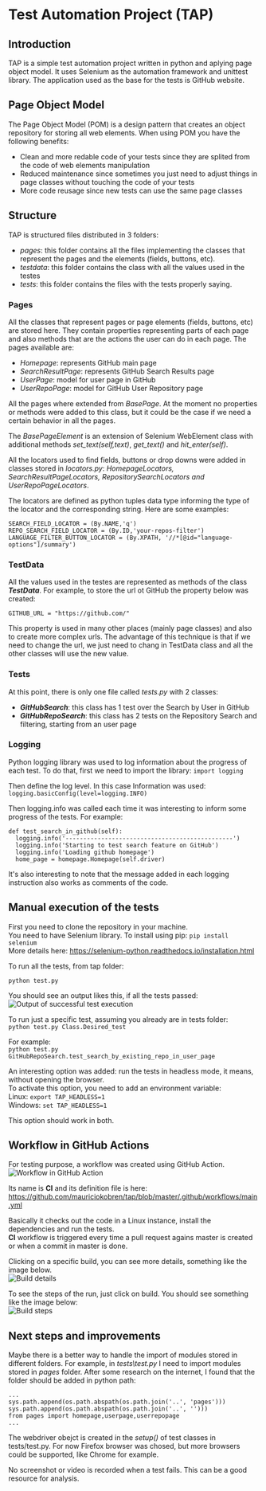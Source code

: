 # Test Automation Project (TAP)

## Introduction
TAP is a simple test automation project written in python and aplying page object model. It uses Selenium as the automation framework and unittest library.
The application used as the base for the tests is GitHub website.

## Page Object Model
The Page Object Model (POM) is a design pattern that creates an object repository for storing all web elements.
When using POM you have the following benefits:
- Clean and more redable code of your tests since they are splited from the code of web elements manipulation
- Reduced maintenance since sometimes you just need to adjust things in page classes without touching the code of your tests
- More code reusage since new tests can use the same page classes


## Structure
TAP is structured files distributed in 3 folders:
- _pages_: this folder contains all the files implementing the classes that represent the pages and the elements (fields, buttons, etc).
- _testdata_: this folder contains the class with all the values used in the testes
- _tests_: this folder contains the files with the tests properly saying. 

### Pages
All the classes that represent pages or page elements (fields, buttons, etc) are stored here. They contain properties representing parts of each page and also methods that are the actions the user can do in each page.
The pages available are:
- _Homepage_: represents GitHub main page
- _SearchResultPage_: represents GitHub Search Results page
- _UserPage_: model for user page in GitHub
- _UserRepoPage_: model for GitHub User Repository page

All the pages where extended from _BasePage_. At the moment no properties or methods were added to this class, but it could be the case if we need a certain behavior in all the pages. 

The _BasePageElement_ is an extension of Selenium WebElement class with additional methods _set_text(self,text)_, _get_text()_ and _hit_enter(self)_.

All the locators used to find fields, buttons or drop downs were added in classes stored in _locators.py_: _HomepageLocators, SearchResultPageLocators, RepositorySearchLocators and UserRepoPageLocators_.

The locators are defined as python tuples data type informing the type of the locator and the corresponding string. Here are some examples:
```
SEARCH_FIELD_LOCATOR = (By.NAME,'q')
REPO_SEARCH_FIELD_LOCATOR = (By.ID,'your-repos-filter')
LANGUAGE_FILTER_BUTTON_LOCATOR = (By.XPATH, '//*[@id="language-options"]/summary')
```


### TestData
All the values used in the testes are represented as methods of the class **_TestData_**. 
For example, to store the url ot GitHub the property below was created:

`GITHUB_URL = "https://github.com/"`

This property is used in many other places (mainly page classes) and also to create more complex urls.
The advantage of this technique is that if we need to change the url, we just need to chang in TestData class and all the other classes will use the new value.


### Tests
At this point, there is only one file called _tests.py_ with 2 classes:
- **_GitHubSearch_**: this class has 1 test over the Search by User in GitHub
- **_GitHubRepoSearch_**: this class has 2 tests on the Repository Search and filtering, starting from an user page


### Logging
Python logging library was used to log information about the progress of each test.
To do that, first we need to import the library:
`import logging`

Then define the log level. In this case Information was used:
`logging.basicConfig(level=logging.INFO)`

Then logging.info was called each time it was interesting to inform some progress of the tests. For example:
```
def test_search_in_github(self):  
  logging.info('-----------------------------------------------')  
  logging.info('Starting to test search feature on GitHub')  
  logging.info('Loading github homepage')  
  home_page = homepage.Homepage(self.driver)  
```

It's also interesting to note that the message added in each logging instruction also works as comments of the code.  

## Manual execution of the tests
First you need to clone the repository in your machine.  
You need to have Selenium library. To install using pip: ```pip install selenium```  
More details here: https://selenium-python.readthedocs.io/installation.html

To run all the tests, from tap folder:  
```cd tests  
python test.py
```  

You should see an output likes this, if all the tests passed:  
![Output of successful test execution](https://raw.githubusercontent.com/mauriciokobren/tap/blob/master/Output_of_test_execution.png)

To run just a specific test, assuming you already are in tests folder:  
```python test.py Class.Desired_test```  

For example:   
```python test.py GitHubRepoSearch.test_search_by_existing_repo_in_user_page```  

An interesting option was added: run the tests in headless mode, it means, without opening the browser.  
To activate this option, you need to add an environment variable:  
 Linux: ```export TAP_HEADLESS=1```  
 Windows: ```set TAP_HEADLESS=1```  

This option should work in both.


## Workflow in GitHub Actions
For testing purpose, a workflow was created using GitHub Action.  
![Workflow in GitHub Action](https://raw.githubusercontent.com/mauriciokobren/tap/blob/master/GitHub_Actions_CI_workflow.png)

Its name is **CI** and its definition file is here: https://github.com/mauriciokobren/tap/blob/master/.github/workflows/main.yml  

Basically it checks out the code in a Linux instance, install the dependencies and run the tests.  
**CI** workflow is triggered every time a pull request agains master is created or when a commit in master is done.  

Clicking on a specific build, you can see more details, something like the image below.  
![Build details](https://raw.githubusercontent.com/mauriciokobren/tap/blob/master/GitHub_Actions_CI_workflow-build_detail.png)

To see the steps of the run, just click on build. You should see something like the image below:  
![Build steps](https://raw.githubusercontent.com/mauriciokobren/tap/blob/master/GitHub_Actions_CI_workflow-build_steps.png)



## Next steps and improvements
Maybe there is a better way to handle the import of modules stored in different folders. For example, in _tests\test.py_ I need to import modules stored in _pages_ folder. After some research on the internet, I found that the folder should be added in python path:
```
...
sys.path.append(os.path.abspath(os.path.join('..', 'pages')))
sys.path.append(os.path.abspath(os.path.join('..', '')))
from pages import homepage,userpage,userrepopage
...
```

The webdriver obejct is created in the _setup()_ of test classes in tests/test.py. For now Firefox browser was chosed, but more browsers could be supported, like Chrome for example.

No screenshot or video is recorded when a test fails. This can be a good resource for analysis.




